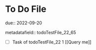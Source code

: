 # To Do File

due:: 2022-09-20

metadatafield:: todoTestFile_22_65

- [ ] Task of todoTestFile_22 1 [[Query me]]
